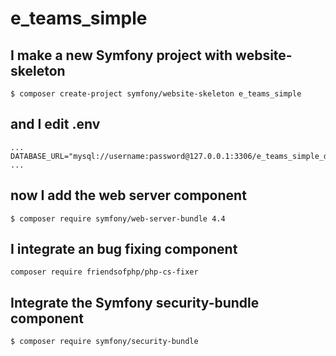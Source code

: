 # e_teams_simple

## I make a new Symfony project with website-skeleton
```
$ composer create-project symfony/website-skeleton e_teams_simple
```
## and I edit .env
```
...
DATABASE_URL="mysql://username:password@127.0.0.1:3306/e_teams_simple_db"
...
```
## now I add the web server component
```
$ composer require symfony/web-server-bundle 4.4
```
## I integrate an bug fixing component
```
composer require friendsofphp/php-cs-fixer
```
## Integrate the Symfony security-bundle component
```
$ composer require symfony/security-bundle
```
